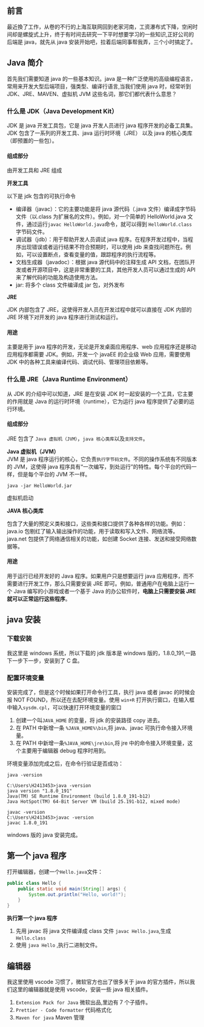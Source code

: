 ## 前言
最近換了工作，从卷的不行的上海互联网回到老家河南，工资瀑布式下降，空闲时间却是螺旋式上升，终于有时间去研究一下平时想要学习的一些知识,正好公司的后端是 java，就先从 java 安装开始吧，拉着后端同事帮我弄，三个小时搞定了。

## Java 简介
首先我们需要知道 java 的一些基本知识。java 是一种广泛使用的高级编程语言，常用来开发大型后端项目，强类型、编译行语言,当我们使用 java 时，经常听到 JDK、JRE、MAVEN、虚拟机 JVM 这些名词，那它们都代表什么意思？

### 什么是 JDK（Java Development Kit）
JDK 是 java 开发工具包，它是 java 开发人员进行 java 程序开发的必备工具集。JDK 包含了一系列的开发工具、java 运行时环境（JRE） 以及 java 的核心类库（即预置的一些包）。

#### 组成部分
由开发工具和 JRE 组成

**开发工具**

以下是 jdk 包含的可执行命令

+ 编译器（javac）：它的主要功能是将 java 源代码（.java 文件）编译成字节码文件（以.class 为扩展名的文件）。例如，对一个简单的 HelloWorld.java 文件，通过运行`javac HelloWorld.java`命令，就可以得到 `HelloWorld.class` 字节码文件。
+ 调试器（jdb）：用于帮助开发人员调试 java 程序。在程序开发过程中，当程序出现错误或者运行结果不符合预期时，可以使用 jdb 来查找问题所在。例如，可以设置断点，查看变量的值，跟踪程序的执行流程等。
+ 文档生成器（javadoc）：根据 java 源代码中的注释生成 API 文档，在团队开发或者开源项目中，这是非常重要的工具，其他开发人员可以通过生成的 API 来了解代码的功能及构造使用方法。
+ jar: 将多个 class 文件编译成 jar 包，对外发布

**JRE**

JDK 内部包含了 JRE，这使得开发人员在开发过程中就可以直接在 JDK 内部的 JRE 环境下对开发的 java 程序进行测试和运行。

#### 用途
主要是用于 java 程序的开发，无论是开发桌面应用程序、web 应用程序还是移动应用程序都需要 JDK。例如，开发一个 javaEE 的企业级 Web 应用，需要使用 JDK 中的各种工具来编译代码、调试代码、管理项目依赖等。

### 什么是 JRE（Java Runtime Environment）
从 JDK 的介绍中可以知道，JRE 是在安装 JDK 时一起安装的一个工具，它主要的作用就是 Java 的运行时环境（runtime），它为运行 java 程序提供了必要的运行环境。

#### 组成部分
JRE 包含了 `Java 虚拟机（JVM）`，`java 核心类库`以及`支持文件`。

**Java 虚拟机（JVM）**  
JVM 是 java 程序运行的核心，它负责`执行字节码文件`。不同的操作系统有不同版本的 JVM，这使得 java 程序具有“一次编写，到处运行”的特性。每个平台的代码一样，但是每个平台的 JVM 不一样。

```shell
java -jar HelloWorld.jar
```

虚拟机启动

**JAVA 核心类库**

包含了大量的预定义类和接口，这些类和接口提供了各种各样的功能。例如：java.io 包剔红了输入输出操作的功能，用于读取和写入文件、网络流等。java.net 包提供了网络通信相关的功能，如创建 Socket 连接、发送和接受网络数据等。

#### 用途
用于运行已经开发好的 Java 程序。如果用户只是想要运行 java 应用程序，而不需要进行开发工作，那么只需要安装 JRE 即可。例如，普通用户在电脑上运行一个 Java 编写的小游戏或者一个基于 Java 的办公软件时，**电脑上只需要安装 JRE 就可以正常运行这些程序**。

## java 安装
### 下载安装
我这里是 windows 系统，所以下载的 jdk 版本是 windows 版的，1.8.0_191,一路下一步下一步，安装到了 C 盘。

### 配置环境变量
安装完成了，但是这个时候如果打开命令行工具，执行 java 或者 javac 的时候会报 NOT FOUND，所以还在去配环境变量。使用 `win+R` 打开执行窗口，在输入框中输入`sysdm.cpl`，可以快速打开环境变量的窗口

1. 创建一个叫`JAVA_HOME` 的变量，将 jdk 的安装路径 copy 进去。
2. 在 PATH 中新增一条 `%JAVA_HOME%\bin`,将 java、javac 可执行命令接入环境量。
3. 在 PATH 中新增一条`%JAVA_HOME\jre\bin`,将 jre 中的命令接入环境变量，这个主要用于编辑器 debug 程序时用到。

环境变量添加完成之后，在命令行验证是否成功：

```shell
java -version

C:\Users\H2413453>java -version
java version "1.8.0_191"
Java(TM) SE Runtime Environment (build 1.8.0_191-b12)
Java HotSpot(TM) 64-Bit Server VM (build 25.191-b12, mixed mode)

javac -version
C:\Users\H2413453>javac -version
javac 1.8.0_191
```

windows 版的 java 安装完成。

## 第一个 java 程序
打开编辑器，创建一个`Hello.java`文件：

```java
public class Hello {
    public static void main(String[] args) {
        System.out.println("Hello, world!");
    }
}
```

**执行第一个 java 程序**

1. 先用 javac 将 java 文件编译成 class 文件 `javac Hello.java`,生成 `Hello.class`
2. 使用 `java Hello` ,执行二进制文件。

## 编辑器
我这里使用 vscode 习惯了，微软官方也出了很多关于 java 的官方插件，所以我们这里的编辑器就是使用 vscode，安装一些 java 相关插件。

1. `Extension Pack for Java` 微软出品,里边有 7 个子插件。
2. `Prettier - Code formatter` 代码格式化
3. `Maven for java` Maven 管理

